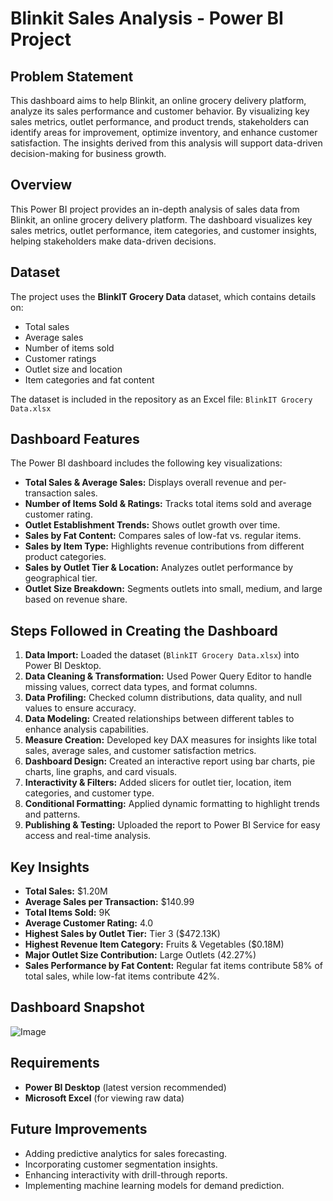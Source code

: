 # Blinkit Sales Analysis - Power BI Project

## Problem Statement
This dashboard aims to help Blinkit, an online grocery delivery platform, analyze its sales performance and customer behavior. By visualizing key sales metrics, outlet performance, and product trends, stakeholders can identify areas for improvement, optimize inventory, and enhance customer satisfaction. The insights derived from this analysis will support data-driven decision-making for business growth.

## Overview
This Power BI project provides an in-depth analysis of sales data from Blinkit, an online grocery delivery platform. The dashboard visualizes key sales metrics, outlet performance, item categories, and customer insights, helping stakeholders make data-driven decisions.

## Dataset
The project uses the **BlinkIT Grocery Data** dataset, which contains details on:
- Total sales
- Average sales
- Number of items sold
- Customer ratings
- Outlet size and location
- Item categories and fat content

The dataset is included in the repository as an Excel file: `BlinkIT Grocery Data.xlsx`

## Dashboard Features
The Power BI dashboard includes the following key visualizations:
- **Total Sales & Average Sales:** Displays overall revenue and per-transaction sales.
- **Number of Items Sold & Ratings:** Tracks total items sold and average customer rating.
- **Outlet Establishment Trends:** Shows outlet growth over time.
- **Sales by Fat Content:** Compares sales of low-fat vs. regular items.
- **Sales by Item Type:** Highlights revenue contributions from different product categories.
- **Sales by Outlet Tier & Location:** Analyzes outlet performance by geographical tier.
- **Outlet Size Breakdown:** Segments outlets into small, medium, and large based on revenue share.

## Steps Followed in Creating the Dashboard
1. **Data Import:** Loaded the dataset (`BlinkIT Grocery Data.xlsx`) into Power BI Desktop.
2. **Data Cleaning & Transformation:** Used Power Query Editor to handle missing values, correct data types, and format columns.
3. **Data Profiling:** Checked column distributions, data quality, and null values to ensure accuracy.
4. **Data Modeling:** Created relationships between different tables to enhance analysis capabilities.
5. **Measure Creation:** Developed key DAX measures for insights like total sales, average sales, and customer satisfaction metrics.
6. **Dashboard Design:** Created an interactive report using bar charts, pie charts, line graphs, and card visuals.
7. **Interactivity & Filters:** Added slicers for outlet tier, location, item categories, and customer type.
8. **Conditional Formatting:** Applied dynamic formatting to highlight trends and patterns.
9. **Publishing & Testing:** Uploaded the report to Power BI Service for easy access and real-time analysis.

## Key Insights
- **Total Sales:** $1.20M
- **Average Sales per Transaction:** $140.99
- **Total Items Sold:** 9K
- **Average Customer Rating:** 4.0
- **Highest Sales by Outlet Tier:** Tier 3 ($472.13K)
- **Highest Revenue Item Category:** Fruits & Vegetables ($0.18M)
- **Major Outlet Size Contribution:** Large Outlets (42.27%)
- **Sales Performance by Fat Content:** Regular fat items contribute 58% of total sales, while low-fat items contribute 42%.

## Dashboard Snapshot
![Image](https://github.com/user-attachments/assets/53bda158-76c6-4921-935a-66d9e95ac205)

## Requirements
- **Power BI Desktop** (latest version recommended)
- **Microsoft Excel** (for viewing raw data)

## Future Improvements
- Adding predictive analytics for sales forecasting.
- Incorporating customer segmentation insights.
- Enhancing interactivity with drill-through reports.
- Implementing machine learning models for demand prediction.


